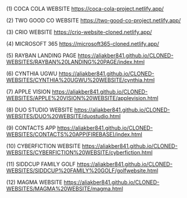 (1) COCA COLA WEBSITE 
https://coca-cola-project.netlify.app/

(2) TWO GOOD CO WEBSITE 
https://two-good-co-project.netlify.app/

(3) CRIO WEBSITE 
https://crio-website-cloned.netlify.app/

(4) MICROSOFT 365
https://microsoft365-cloned.netlify.app/

(5) RAYBAN LANDING PAGE
https://aliakber841.github.io/CLONED-WEBSITES/RAYBAN%20LANDING%20PAGE/index.html

(6) CYNTHIA UGWU
https://aliakber841.github.io/CLONED-WEBSITES/CYNTHIA%20UGWU%20WEBSITE/cynthia.html

(7) APPLE VISION
https://aliakber841.github.io/CLONED-WEBSITES/APPLE%20VISION%20WEBSITE/applevision.html

(8) DUO STUDIO WEBSITE
https://aliakber841.github.io/CLONED-WEBSITES/DUO%20WEBSITE/duostudio.html

(9) CONTACTS APP
https://aliakber841.github.io/CLONED-WEBSITES/CONTACTS%20APP(FIREBASE)/index.html

(10) CYBERFICTION WEBSITE
https://aliakber841.github.io/CLONED-WEBSITES/CYBERFICTION%20WEBSITE/cyberfiction.html

(11) SIDDCUP FAMILY GOLF
https://aliakber841.github.io/CLONED-WEBSITES/SIDDCUP%20FAMILY%20GOLF/golfwebsite.html

(12) MAGMA WEBSITE
https://aliakber841.github.io/CLONED-WEBSITES/MAGMA%20WEBSITE/magma.html


